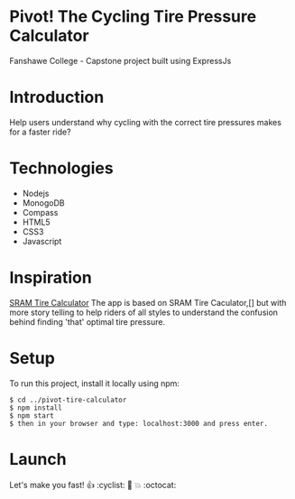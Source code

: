
# Pivot! The Cycling Tire Pressure Calculator
Fanshawe College - Capstone project built using ExpressJs

# Introduction
Help users understand why cycling with the correct tire pressures makes for a faster ride?

# Technologies
* Nodejs
* MonogoDB
* Compass
* HTML5
* CSS3
* Javascript

# Inspiration
[SRAM Tire Calculator](https://www.notion.so/Capstone-637a6c9d91844f809c5004440d3ddf3e#327ef58368aa442996009b7f1c624925)
The app is based on SRAM Tire Caculator,[] but with more story telling to help riders of all styles to understand the confusion behind finding 'that' optimal tire pressure.

# Setup
To run this project, install it locally using npm:

```
$ cd ../pivot-tire-calculator
$ npm install
$ npm start
$ then in your browser and type: localhost:3000 and press enter.
```

# Launch

Let's make you fast!
:+1: :cyclist: :dash: :boom: :octocat: